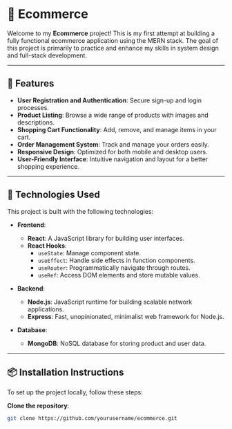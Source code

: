 # 🛒 Ecommerce

Welcome to my **Ecommerce** project! This is my first attempt at building a fully functional ecommerce application using the MERN stack. The goal of this project is primarily to practice and enhance my skills in system design and full-stack development.

---

## 🌟 Features
- **User Registration and Authentication**: Secure sign-up and login processes.
- **Product Listing**: Browse a wide range of products with images and descriptions.
- **Shopping Cart Functionality**: Add, remove, and manage items in your cart.
- **Order Management System**: Track and manage your orders easily.
- **Responsive Design**: Optimized for both mobile and desktop users.
- **User-Friendly Interface**: Intuitive navigation and layout for a better shopping experience.

---

## 🚀 Technologies Used
This project is built with the following technologies:

- **Frontend**: 
  - **React**: A JavaScript library for building user interfaces.
  - **React Hooks**:
    - `useState`: Manage component state.
    - `useEffect`: Handle side effects in function components.
    - `useRouter`: Programmatically navigate through routes.
    - `useRef`: Access DOM elements and store mutable values.

- **Backend**:
  - **Node.js**: JavaScript runtime for building scalable network applications.
  - **Express**: Fast, unopinionated, minimalist web framework for Node.js.

- **Database**:
  - **MongoDB**: NoSQL database for storing product and user data.

---

## 📦 Installation Instructions
To set up the project locally, follow these steps:

 **Clone the repository**:
   ```bash
   git clone https://github.com/yourusername/ecommerce.git


 
